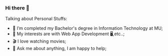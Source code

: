 ### Hi there 👋

<!--
**iamkishan344/iamkishan344** is a ✨ _special_ ✨ repository because its `README.md` (this file) appears on your GitHub profile.

Here are some ideas to get you started:

- 🔭 I’m currently working on ...
- 🌱 I’m currently learning ...
- 👯 I’m looking to collaborate on ...
- 🤔 I’m looking for help with ...
- 💬 Ask me about ...
- 📫 How to reach me: 
- 😄 Pronouns: ...
- ⚡ Fun fact: ...
-->

Talking about Personal Stuffs:

- 💼 I’m completed my Bachelor's degree in Information Technology at MU;
- 🤔 My interests are with Web App Development 🖥️,etc..;
- 🎬 I love watching movies;
- 💬 Ask me about anything, I am happy to help;


